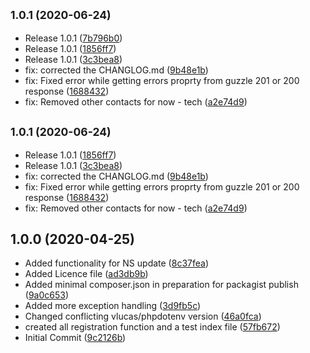 ## <small>1.0.1 (2020-06-24)</small>

* Release 1.0.1 ([7b796b0](https://github.com/privyreza/pdr-php-sdk/commit/7b796b0))
* Release 1.0.1 ([1856ff7](https://github.com/privyreza/pdr-php-sdk/commit/1856ff7))
* Release 1.0.1 ([3c3bea8](https://github.com/privyreza/pdr-php-sdk/commit/3c3bea8))
* fix: corrected the CHANGLOG.md ([9b48e1b](https://github.com/privyreza/pdr-php-sdk/commit/9b48e1b))
* fix: Fixed error while getting errors proprty from guzzle 201 or 200 response ([1688432](https://github.com/privyreza/pdr-php-sdk/commit/1688432))
* fix: Removed other contacts for now - tech ([a2e74d9](https://github.com/privyreza/pdr-php-sdk/commit/a2e74d9))



## <small>1.0.1 (2020-06-24)</small>

* Release 1.0.1 ([1856ff7](https://github.com/privyreza/pdr-php-sdk/commit/1856ff7))
* Release 1.0.1 ([3c3bea8](https://github.com/privyreza/pdr-php-sdk/commit/3c3bea8))
* fix: corrected the CHANGLOG.md ([9b48e1b](https://github.com/privyreza/pdr-php-sdk/commit/9b48e1b))
* fix: Fixed error while getting errors proprty from guzzle 201 or 200 response ([1688432](https://github.com/privyreza/pdr-php-sdk/commit/1688432))
* fix: Removed other contacts for now - tech ([a2e74d9](https://github.com/privyreza/pdr-php-sdk/commit/a2e74d9))



## 1.0.0 (2020-04-25)

* Added functionality for NS update ([8c37fea](https://github.com/privyreza/pdr-php-sdk/commit/8c37fea))
* Added Licence file ([ad3db9b](https://github.com/privyreza/pdr-php-sdk/commit/ad3db9b))
* Added minimal composer.json in preparation for packagist publish ([9a0c653](https://github.com/privyreza/pdr-php-sdk/commit/9a0c653))
* Added more exception handling ([3d9fb5c](https://github.com/privyreza/pdr-php-sdk/commit/3d9fb5c))
* Changed conflicting vlucas/phpdotenv version ([46a0fca](https://github.com/privyreza/pdr-php-sdk/commit/46a0fca))
* created all registration function and a test index file ([57fb672](https://github.com/privyreza/pdr-php-sdk/commit/57fb672))
* Initial Commit ([9c2126b](https://github.com/privyreza/pdr-php-sdk/commit/9c2126b))



